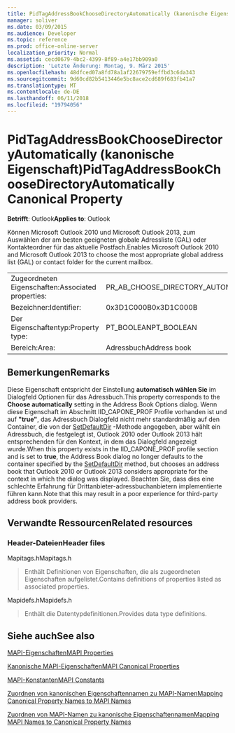 ```yaml
---
title: PidTagAddressBookChooseDirectoryAutomatically (kanonische Eigenschaft)
manager: soliver
ms.date: 03/09/2015
ms.audience: Developer
ms.topic: reference
ms.prod: office-online-server
localization_priority: Normal
ms.assetid: cecd0679-4bc2-4399-8f89-a4e17bb909a0
description: 'Letzte Änderung: Montag, 9. März 2015'
ms.openlocfilehash: 48dfced07a8fd78a1af22679759effbd3c6da343
ms.sourcegitcommit: 9d60cd82b5413446e5bc8ace2cd689f683fb41a7
ms.translationtype: MT
ms.contentlocale: de-DE
ms.lasthandoff: 06/11/2018
ms.locfileid: "19794056"
---
```

# <a name="pidtagaddressbookchoosedirectoryautomatically-canonical-property"></a><span data-ttu-id="843a7-103">PidTagAddressBookChooseDirectoryAutomatically (kanonische Eigenschaft)</span><span class="sxs-lookup"><span data-stu-id="843a7-103">PidTagAddressBookChooseDirectoryAutomatically Canonical Property</span></span>

  
  
<span data-ttu-id="843a7-104">**Betrifft**: Outlook</span><span class="sxs-lookup"><span data-stu-id="843a7-104">**Applies to**: Outlook</span></span> 
  
<span data-ttu-id="843a7-105">Können Microsoft Outlook 2010 und Microsoft Outlook 2013, zum Auswählen der am besten geeigneten globale Adressliste (GAL) oder Kontakteordner für das aktuelle Postfach.</span><span class="sxs-lookup"><span data-stu-id="843a7-105">Enables Microsoft Outlook 2010 and Microsoft Outlook 2013 to choose the most appropriate global address list (GAL) or contact folder for the current mailbox.</span></span>
  
|||
|:-----|:-----|
|<span data-ttu-id="843a7-106">Zugeordneten Eigenschaften:</span><span class="sxs-lookup"><span data-stu-id="843a7-106">Associated properties:</span></span>  <br/> |<span data-ttu-id="843a7-107">PR_AB_CHOOSE_DIRECTORY_AUTOMATICALLY</span><span class="sxs-lookup"><span data-stu-id="843a7-107">PR_AB_CHOOSE_DIRECTORY_AUTOMATICALLY</span></span>  <br/> |
|<span data-ttu-id="843a7-108">Bezeichner:</span><span class="sxs-lookup"><span data-stu-id="843a7-108">Identifier:</span></span>  <br/> |<span data-ttu-id="843a7-109">0x3D1C000B</span><span class="sxs-lookup"><span data-stu-id="843a7-109">0x3D1C000B</span></span>  <br/> |
|<span data-ttu-id="843a7-110">Der Eigenschaftentyp:</span><span class="sxs-lookup"><span data-stu-id="843a7-110">Property type:</span></span>  <br/> |<span data-ttu-id="843a7-111">PT_BOOLEAN</span><span class="sxs-lookup"><span data-stu-id="843a7-111">PT_BOOLEAN</span></span>  <br/> |
|<span data-ttu-id="843a7-112">Bereich:</span><span class="sxs-lookup"><span data-stu-id="843a7-112">Area:</span></span>  <br/> |<span data-ttu-id="843a7-113">Adressbuch</span><span class="sxs-lookup"><span data-stu-id="843a7-113">Address book</span></span>  <br/> |
   
## <a name="remarks"></a><span data-ttu-id="843a7-114">Bemerkungen</span><span class="sxs-lookup"><span data-stu-id="843a7-114">Remarks</span></span>

<span data-ttu-id="843a7-115">Diese Eigenschaft entspricht der Einstellung **automatisch wählen Sie** im Dialogfeld Optionen für das Adressbuch.</span><span class="sxs-lookup"><span data-stu-id="843a7-115">This property corresponds to the **Choose automatically** setting in the Address Book Options dialog.</span></span> <span data-ttu-id="843a7-116">Wenn diese Eigenschaft im Abschnitt IID_CAPONE_PROF Profile vorhanden ist und auf **"true"**, das Adressbuch Dialogfeld nicht mehr standardmäßig auf den Container, die von der [SetDefaultDir](iaddrbook-setdefaultdir.md) -Methode angegeben, aber wählt ein Adressbuch, die festgelegt ist, Outlook 2010 oder Outlook 2013 hält entsprechenden für den Kontext, in dem das Dialogfeld angezeigt wurde.</span><span class="sxs-lookup"><span data-stu-id="843a7-116">When this property exists in the IID_CAPONE_PROF profile section and is set to **true**, the Address Book dialog no longer defaults to the container specified by the [SetDefaultDir](iaddrbook-setdefaultdir.md) method, but chooses an address book that Outlook 2010 or Outlook 2013 considers appropriate for the context in which the dialog was displayed.</span></span> <span data-ttu-id="843a7-117">Beachten Sie, dass dies eine schlechte Erfahrung für Drittanbieter-adressbuchanbietern implementierte führen kann.</span><span class="sxs-lookup"><span data-stu-id="843a7-117">Note that this may result in a poor experience for third-party address book providers.</span></span> 
  
## <a name="related-resources"></a><span data-ttu-id="843a7-118">Verwandte Ressourcen</span><span class="sxs-lookup"><span data-stu-id="843a7-118">Related resources</span></span>

### <a name="header-files"></a><span data-ttu-id="843a7-119">Header-Dateien</span><span class="sxs-lookup"><span data-stu-id="843a7-119">Header files</span></span>

<span data-ttu-id="843a7-120">Mapitags.h</span><span class="sxs-lookup"><span data-stu-id="843a7-120">Mapitags.h</span></span>
  
> <span data-ttu-id="843a7-121">Enthält Definitionen von Eigenschaften, die als zugeordneten Eigenschaften aufgelistet.</span><span class="sxs-lookup"><span data-stu-id="843a7-121">Contains definitions of properties listed as associated properties.</span></span>
    
<span data-ttu-id="843a7-122">Mapidefs.h</span><span class="sxs-lookup"><span data-stu-id="843a7-122">Mapidefs.h</span></span>
  
> <span data-ttu-id="843a7-123">Enthält die Datentypdefinitionen.</span><span class="sxs-lookup"><span data-stu-id="843a7-123">Provides data type definitions.</span></span>
    
## <a name="see-also"></a><span data-ttu-id="843a7-124">Siehe auch</span><span class="sxs-lookup"><span data-stu-id="843a7-124">See also</span></span>



[<span data-ttu-id="843a7-125">MAPI-Eigenschaften</span><span class="sxs-lookup"><span data-stu-id="843a7-125">MAPI Properties</span></span>](mapi-properties.md)
  
[<span data-ttu-id="843a7-126">Kanonische MAPI-Eigenschaften</span><span class="sxs-lookup"><span data-stu-id="843a7-126">MAPI Canonical Properties</span></span>](mapi-canonical-properties.md)
  
[<span data-ttu-id="843a7-127">MAPI-Konstanten</span><span class="sxs-lookup"><span data-stu-id="843a7-127">MAPI Constants</span></span>](mapi-constants.md)
  
[<span data-ttu-id="843a7-128">Zuordnen von kanonischen Eigenschaftennamen zu MAPI-Namen</span><span class="sxs-lookup"><span data-stu-id="843a7-128">Mapping Canonical Property Names to MAPI Names</span></span>](mapping-canonical-property-names-to-mapi-names.md)
  
[<span data-ttu-id="843a7-129">Zuordnen von MAPI-Namen zu kanonische Eigenschaftennamen</span><span class="sxs-lookup"><span data-stu-id="843a7-129">Mapping MAPI Names to Canonical Property Names</span></span>](mapping-mapi-names-to-canonical-property-names.md)

